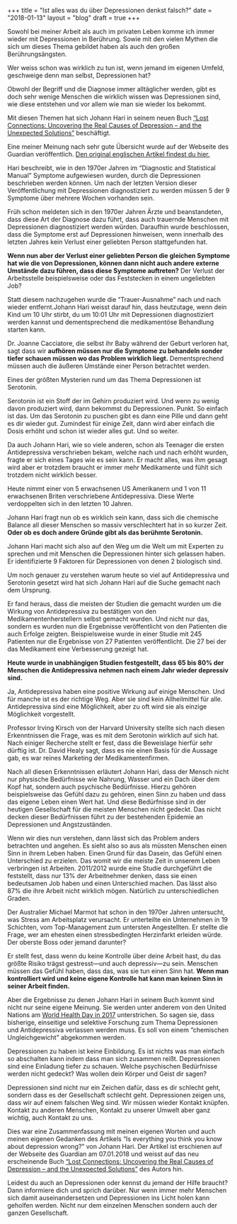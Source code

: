 +++
title = "Ist alles was du über Depressionen denkst falsch?"
date = "2018-01-13"
layout = "blog"
draft = true
+++

Sowohl bei meiner Arbeit als auch im privaten Leben komme ich immer wieder mit Depressionen in Berührung. Sowie mit den vielen Mythen die sich um dieses Thema gebildet haben als auch den großen Berührungsängsten.

Wer weiss schon was wirklich zu tun ist, wenn jemand im eigenen Umfeld, geschweige denn man selbst, Depressionen hat? 

Obwohl der Begriff und die Diagnose immer alltäglicher werden, gibt es doch sehr wenige Menschen die wirklich wissen was Depressionen sind, wie diese entstehen und vor allem wie man sie wieder los bekommt.

Mit diesen Themen hat sich Johann Hari in seinem neuen Buch [“Lost Connections: Uncovering the Real Causes of Depression – and the Unexpected Solutions”](http://amzn.to/2EuaU9X) beschäftigt. 

Eine meiner Meinung nach sehr gute Übersicht wurde auf der Webseite des Guardian veröffentlich. [Den original englischen Artikel findest du hier.](https://www.theguardian.com/society/2018/jan/07/is-everything-you-think-you-know-about-depression-wrong-johann-hari-lost-connections)

Hari beschreibt, wie in den 1970er Jahren im “Diagnostic and Statistical Manual” Symptome aufgewiesen wurden, durch die Depressionen beschrieben werden können. Um nach der letzten Version dieser Veröffentlichung mit Depressionen diagnostiziert zu werden müssen 5 der 9 Symptome über mehrere Wochen vorhanden sein. 

Früh schon meldeten sich in den 1970er Jahren Ärzte und beanstandeten, dass diese Art der Diagnose dazu führt, dass auch trauernde Menschen mit Depressionen diagnostiziert werden würden. Daraufhin wurde beschlossen, dass die Symptome erst auf Depressionen hinweisen, wenn innerhalb des letzten Jahres kein Verlust einer geliebten Person stattgefunden hat.

**Wenn nun aber der Verlust einer geliebten Person die gleichen Symptome hat wie die von Depressionen, können dann nicht auch andere externe Umstände dazu führen, dass diese Symptome auftreten?** Der Verlust der Arbeitsstelle beispielsweise oder das Feststecken in einem ungeliebten Job?

Statt diesem nachzugehen wurde die “Trauer-Ausnahme” nach und nach wieder entfernt.Johann Hari weisst darauf hin, dass heutzutage, wenn dein Kind um 10 Uhr stirbt, du um 10:01 Uhr mit Depressionen diagnostiziert werden kannst und dementsprechend die medikamentöse Behandlung starten kann.

Dr. Joanne Cacciatore, die selbst ihr Baby während der Geburt verloren hat, sagt dass wir **aufhören müssen nur die Symptome zu behandeln sonder tiefer schauen müssen wo das Problem wirklich liegt.** Dementsprechend müssen auch die äußeren Umstände einer Person betrachtet werden.

Eines der größten Mysterien rund um das Thema Depressionen ist Serotonin. 

Serotonin ist ein Stoff der im Gehirn produziert wird. Und wenn zu wenig davon produziert wird, dann bekommst du Depressionen. Punkt. So einfach ist das. Um das Serotonin zu puschen gibt es dann eine Pille und dann geht es dir wieder gut. Zumindest für einige Zeit, dann wird aber einfach die Dosis erhöht und schon ist wieder alles gut. Und so weiter. 

Da auch Johann Hari, wie so viele anderen, schon als Teenager die ersten Antidepressiva verschrieben bekam, welche nach und nach erhöht wurden, fragte er sich eines Tages wie es sein kann. Er macht alles, was ihm gesagt wird aber er trotzdem braucht er immer mehr Medikamente und fühlt sich trotzdem nicht wirklich besser.

Heute nimmt einer von 5 erwachsenen US Amerikanern und 1 von 11 erwachsenen Briten verschriebene Antidepressiva. Diese Werte verdoppelten sich in den letzten 10 Jahren.  

Johann Hari fragt nun ob es wirklich sein kann, dass sich die chemische Balance all dieser Menschen so massiv verschlechtert hat in so kurzer Zeit. **Oder ob es doch andere Gründe gibt als das berühmte Serotonin.**

Johann Hari macht sich also auf den Weg um die Welt um mit Experten zu sprechen und mit Menschen die Depressionen hinter sich gelassen haben. Er identifizierte 9 Faktoren für Depressionen von denen 2 biologisch sind.

Um noch genauer zu verstehen warum heute so viel auf Antidepressiva und Serotonin gesetzt wird hat sich Johann Hari auf die Suche gemacht nach dem Ursprung. 

Er fand heraus, dass die meisten der Studien die gemacht wurden um die Wirkung von Antidepressiva zu bestätigen von den Medikamentenherstellern selbst gemacht wurden. Und nicht nur das, sondern es wurden nun die Ergebnisse veröffentlicht von den Patienten die auch Erfolge zeigten. Beispielsweise wurde in einer Studie mit 245 Patienten nur die Ergebnisse von 27 Patienten veröffentlicht. Die 27 bei der das Medikament eine Verbesserung gezeigt hat.

**Heute wurde in unabhängigen Studien festgestellt, dass 65 bis 80% der Menschen die Antidepressiva nehmen nach einem Jahr wieder depressiv sind.**

Ja, Antidepressiva haben eine positive Wirkung auf einige Menschen. Und für manche ist es der richtige Weg. Aber sie sind kein Allheilmittel für alle. Antidepressiva sind eine Möglichkeit, aber zu oft wird sie als einzige Möglichkeit vorgestellt. 

Professor Irving Kirsch von der Harvard University stellte sich nach diesen Erkenntnissen die Frage, was es mit dem Serotonin wirklich auf sich hat. Nach einiger Recherche stellt er fest, dass die Beweislage hierfür sehr dürftig ist. Dr. David Healy sagt, dass es nie einen Basis für die Aussage gab, es war reines Marketing der Medikamentenfirmen.

Nach all diesen Erkenntnissen erläutert Johann Hari, dass der Mensch nicht nur physische Bedürfnisse wie Nahrung, Wasser und ein Dach über dem Kopf hat, sondern auch psychische Bedürfnisse. Hierzu gehören beispielsweise das Gefühl dazu zu gehören, einen Sinn zu haben und dass das eigene Leben einen Wert hat. Und diese Bedürfnisse sind in der heutigen Gesellschaft für die meisten Menschen nicht gedeckt. Das nicht decken dieser Bedürfnissen führt zu der bestehenden Epidemie an Depressionen und Angstzuständen.

Wenn wir dies nun verstehen, dann lässt sich das Problem anders betrachten und angehen. Es sieht also so aus als müssten Menschen einen Sinn in ihrem Leben haben. Einen Grund für das Dasein, das Gefühl einen Unterschied zu erzielen. Das womit wir die meiste Zeit in unserem Leben verbringen ist Arbeiten. 2011/2012 wurde eine Studie durchgeführt die feststellt, dass nur 13% der Arbeitnehmer denken, dass sie einen bedeutsamen Job haben und einen Unterschied machen. Das lässt also 87% die ihre Arbeit nicht wirklich mögen. Natürlich zu unterschiedlichen Graden.

Der Australier Michael Marmot hat schon in den 1970er Jahren untersucht, was Stress am Arbeitsplatz verursacht. Er unterteilte ein Unternehmen in 19 Schichten, vom Top-Management zum untersten Angestellten. Er stellte die Frage, wer am ehesten einen stressbedingten Herzinfarkt erleiden würde. Der oberste Boss oder jemand darunter?

Er stellt fest, dass wenn du keine Kontrolle über deine Arbeit hast, du das größte Risiko trägst gestresst—und auch depressiv—zu sein. Menschen müssen das Gefühl haben, dass das, was sie tun einen Sinn hat. **Wenn man kontrolliert wird und keine eigene Kontrolle hat kann man keinen Sinn in seiner Arbeit finden.**

Aber die Ergebnisse zu denen Johann Hari in seinem Buch kommt sind nicht nur seine eigene Meinung. Sie werden unter anderem von den United Nations am [World Health Day in 2017](http://www.who.int/campaigns/world-health-day/2017/en/) unterstrichen. So sagen sie, dass bisherige, einseitige und selektive Forschung zum Thema Depressionen und Antidepressiva verlassen werden muss. Es soll von einem “chemischen Ungleichgewicht” abgekommen werden. 

Depressionen zu haben ist keine Einbildung. Es ist nichts was man einfach so abschalten kann indem dass man sich zusammen reißt. Depressionen sind eine Einladung tiefer zu schauen. Welche psychischen Bedürfnisse werden nicht gedeckt? Was wollen dein Körper und Geist dir sagen? 

Depressionen sind nicht nur ein Zeichen dafür, dass es dir schlecht geht, sondern dass es der Gesellschaft schlecht geht. Depressionen zeigen uns, dass wir auf einem falschen Weg sind. Wir müssen wieder Kontakt knüpfen. Kontakt zu anderen Menschen, Kontakt zu unserer Umwelt aber ganz wichtig, auch Kontakt zu uns.

<div class="seperator-text"></div>

Dies war eine Zusammenfassung mit meinen eigenen Worten und auch meinen eigenen Gedanken des Artikels “Is everything you think you know about depression wrong?” von Johann Hari. Der Artikel ist erschienen auf der Webseite des Guardian am 07.01.2018 und weisst auf das neu erscheinende Buch [“Lost Connections: Uncovering the Real Causes of Depression – and the Unexpected Solutions”](http://amzn.to/2EuaU9X) des Autors hin.

<div class="seperator-text"></div>

Leidest du auch an Depressionen oder kennst du jemand der Hilfe braucht? Dann informiere dich und sprich darüber. Nur wenn immer mehr Menschen sich damit auseinandersetzen und Depressionen ins Licht holen kann geholfen werden. Nicht nur dem einzelnen Menschen sondern auch der ganzen Gesellschaft.